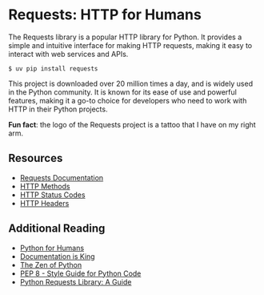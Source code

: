 # Requests: HTTP for Humans

The Requests library is a popular HTTP library for Python. It provides a simple and intuitive interface for making HTTP requests, making it easy to interact with web services and APIs.

    $ uv pip install requests

This project is downloaded over 20 million times a day, and is widely used in the Python community. It is known for its ease of use and powerful features, making it a go-to choice for developers who need to work with HTTP in their Python projects.

**Fun fact**: the logo of the Requests project is a tattoo that I have on my right arm.

## Resources

- [Requests Documentation](https://docs.python-requests.org/en/master/)
- [HTTP Methods](https://developer.mozilla.org/en-US/docs/Web/HTTP/Methods)
- [HTTP Status Codes](https://developer.mozilla.org/en-US/docs/Web/HTTP/Status)
- [HTTP Headers](https://developer.mozilla.org/en-US/docs/Web/HTTP/Headers)

## Additional Reading

- [Python for Humans](/talks/python-for-humans)
- [Documentation is King](/talks/documentation-is-king)
- [The Zen of Python](https://www.python.org/dev/peps/pep-0020/)
- [PEP 8 - Style Guide for Python Code](https://www.python.org/dev/peps/pep-0008/)
- [Python Requests Library: A Guide](https://realpython.com/python-requests/)
